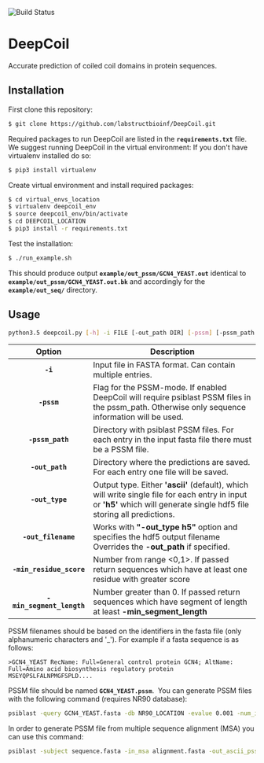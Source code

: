 ![Build Status](https://travis-ci.org/labstructbioinf/DeepCoil.svg?branch=master)
# **DeepCoil** #
Accurate prediction of coiled coil domains in protein sequences.
​
## **Installation** ##
First clone this repository:
```bash
$ git clone https://github.com/labstructbioinf/DeepCoil.git
```
Required packages to run DeepCoil are listed in the **`requirements.txt`** file.
We suggest running DeepCoil in the virtual environment:
If you don't have virtualenv installed do so:
```bash
$ pip3 install virtualenv
```
Create virtual environment and install required packages:
```bash
$ cd virtual_envs_location
$ virtualenv deepcoil_env
$ source deepcoil_env/bin/activate
$ cd DEEPCOIL_LOCATION
$ pip3 install -r requirements.txt
```
Test the installation:
```bash
$ ./run_example.sh
```
This should produce output **`example/out_pssm/GCN4_YEAST.out`** identical to **`example/out_pssm/GCN4_YEAST.out.bk`** and accordingly for the **`example/out_seq/`** directory.
​
## **Usage** ##
```bash
python3.5 deepcoil.py [-h] -i FILE [-out_path DIR] [-pssm] [-pssm_path DIR]
```
| Option    | Description |
|:----------:|-------------|
| **`-i`** | Input file in FASTA format. Can contain multiple entries. |
| **`-pssm`** | Flag for the PSSM-mode. If enabled DeepCoil will require psiblast PSSM files in the pssm_path. Otherwise only sequence information will be used.|
| **`-pssm_path`** | Directory with psiblast PSSM files. For each entry in the input fasta file there must be a PSSM file. |
| **`-out_path`** | Directory where the predictions are saved. For each entry one file will be saved. |
| **`-out_type`** | Output type. Either **'ascii'** (default), which will write single file for each entry in input or **'h5'** which will generate single hdf5 file storing all predictions. |
| **`-out_filename`** | Works with **"-out_type h5"** option and specifies the hdf5 output filename Overrides the **-out_path** if specified. |
| **`-min_residue_score`** | Number from range <0,1>. If passed return sequences which have at least one residue with greater score |
| **`-min_segment_length`** | Number greater than 0. If passed return sequences which have segment of length at least **-min_segment_length** |

PSSM filenames should be based on the identifiers in the fasta file (only alphanumeric characters and '_'). For example if a fasta sequence is as follows:
```
>GCN4_YEAST RecName: Full=General control protein GCN4; AltName: Full=Amino acid biosynthesis regulatory protein
MSEYQPSLFALNPMGFSPLD....
```
PSSM file should be named **`GCN4_YEAST.pssm`**.
​
You can generate PSSM files with the following command (requires NR90 database):
```bash
psiblast -query GCN4_YEAST.fasta -db NR90_LOCATION -evalue 0.001 -num_iterations 3 -out_ascii_pssm GCN4_YEAST.pssm
```
In order to generate PSSM file from multiple sequence alignment (MSA) you can use this command:
```bash
psiblast -subject sequence.fasta -in_msa alignment.fasta -out_ascii_pssm output.pssm
```
